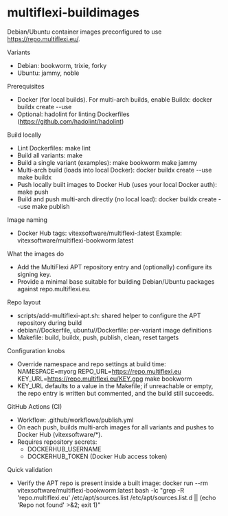 # multiflexi-buildimages

Debian/Ubuntu container images preconfigured to use https://repo.multiflexi.eu/.

Variants
- Debian: bookworm, trixie, forky
- Ubuntu: jammy, noble

Prerequisites
- Docker (for local builds). For multi-arch builds, enable Buildx: docker buildx create --use
- Optional: hadolint for linting Dockerfiles (https://github.com/hadolint/hadolint)

Build locally
- Lint Dockerfiles:
  make lint
- Build all variants:
  make
- Build a single variant (examples):
  make bookworm
  make jammy
- Multi-arch build (loads into local Docker):
  docker buildx create --use
  make buildx
- Push locally built images to Docker Hub (uses your local Docker auth):
  make push
- Build and push multi-arch directly (no local load):
  docker buildx create --use
  make publish

Image naming
- Docker Hub tags: vitexsoftware/multiflexi-<variant>:latest
  Example: vitexsoftware/multiflexi-bookworm:latest

What the images do
- Add the MultiFlexi APT repository entry and (optionally) configure its signing key.
- Provide a minimal base suitable for building Debian/Ubuntu packages against repo.multiflexi.eu.

Repo layout
- scripts/add-multiflexi-apt.sh: shared helper to configure the APT repository during build
- debian/<variant>/Dockerfile, ubuntu/<variant>/Dockerfile: per-variant image definitions
- Makefile: build, buildx, push, publish, clean, reset targets

Configuration knobs
- Override namespace and repo settings at build time:
  NAMESPACE=myorg REPO_URL=https://repo.multiflexi.eu KEY_URL=https://repo.multiflexi.eu/KEY.gpg make bookworm
- KEY_URL defaults to a value in the Makefile; if unreachable or empty, the repo entry is written but commented, and the build still succeeds.

GitHub Actions (CI)
- Workflow: .github/workflows/publish.yml
- On each push, builds multi-arch images for all variants and pushes to Docker Hub (vitexsoftware/*).
- Requires repository secrets:
  - DOCKERHUB_USERNAME
  - DOCKERHUB_TOKEN (Docker Hub access token)

Quick validation
- Verify the APT repo is present inside a built image:
  docker run --rm vitexsoftware/multiflexi-bookworm:latest bash -lc "grep -R 'repo.multiflexi.eu' /etc/apt/sources.list /etc/apt/sources.list.d || (echo 'Repo not found' >&2; exit 1)"
